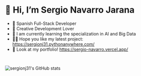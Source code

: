 # 👋 Hi, I’m Sergio Navarro Jarana
- 🔭 Spanish Full-Stack Developer
- 🎨 Creative Development Lover
- 🌱 I am currently learning the specialization in AI and Big Data
- 😶‍🌫️ Hope you like my latest project: https://sergionj31.pythonanywhere.com/ 
- 🛜 Look at my portfolio! https://sergio-navarro.vercel.app/
<br>
<div>
   
   ![sergionj31's GitHub stats](https://github-readme-stats.vercel.app/api?username=sergionj31&show_icons=true&locale=es&theme=dark#gh-dark-mode-only)
   
</div>
<!---
sergionj31/sergionj31 is a ✨ special ✨ repository because its `README.md` (this file) appears on your GitHub profile.
You can click the Preview link to take a look at your changes.
--->
